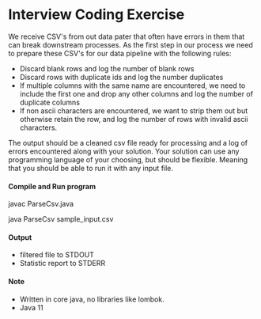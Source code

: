 # Interview Coding Exercise

We receive CSV's from out data pater that often have errors in them that can break downstream
 processes. As the first step in our process we need to prepare these CSV's for our data pipeline
 with the following rules:

- Discard blank rows and log the number of blank rows
- Discard rows with duplicate ids and log the number duplicates
- If multiple columns with the same name are encountered, we need to include the first one
    and drop any other columns and log the number of duplicate columns
- If non ascii characters are encountered, we want to strip them out but otherwise retain the row,
    and log the number of rows with invalid ascii characters.

The output should be a cleaned csv file ready for processing and a log of errors encountered along with
    your solution. Your solution can use any programming language of your choosing, but should be flexible.
    Meaning that you should be able to run it with any input file.


#### Compile and Run program 
 
javac ParseCsv.java

java ParseCsv sample_input.csv 

#### Output 
* filtered file to STDOUT
* Statistic report to STDERR

#### Note
* Written in core java, no libraries like lombok.
* Java 11
 